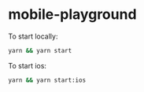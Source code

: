 # mobile-playground

To start locally:

```bash
yarn && yarn start
```

To start ios:

```bash
yarn && yarn start:ios
```

